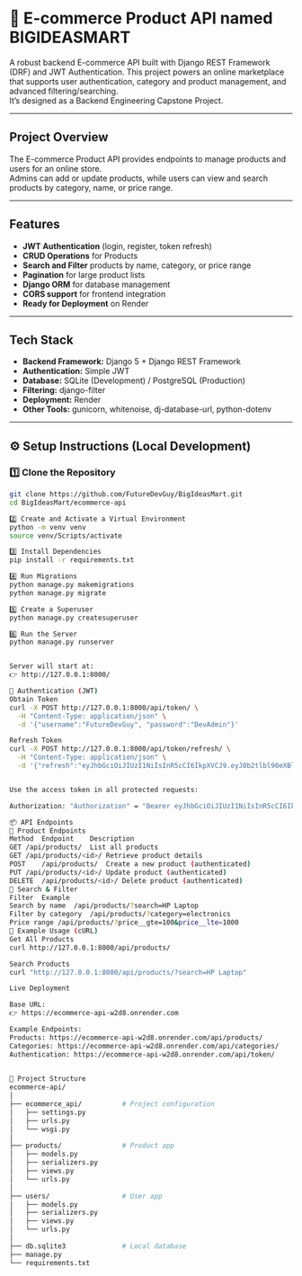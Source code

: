 # 🛒 E-commerce Product API named BIGIDEASMART

A robust backend E-commerce API built with Django REST Framework (DRF) and JWT Authentication.
This project powers an online marketplace that supports user authentication, category and product management, and advanced filtering/searching.  
It’s designed as a Backend Engineering Capstone Project.

---

## Project Overview

The E-commerce Product API provides endpoints to manage products and users for an online store.  
Admins can add or update products, while users can view and search products by category, name, or price range.

---

## Features

-  **JWT Authentication** (login, register, token refresh)
-  **CRUD Operations** for Products
-  **Search and Filter** products by name, category, or price range
-  **Pagination** for large product lists
-  **Django ORM** for database management
-  **CORS support** for frontend integration
-  **Ready for Deployment** on Render

---

##  Tech Stack

- **Backend Framework:** Django 5 + Django REST Framework  
- **Authentication:** Simple JWT  
- **Database:** SQLite (Development) / PostgreSQL (Production)  
- **Filtering:** django-filter  
- **Deployment:** Render
- **Other Tools:** gunicorn, whitenoise, dj-database-url, python-dotenv  

---

## ⚙️ Setup Instructions (Local Development)

### 1️⃣ Clone the Repository
```bash
git clone https://github.com/FutureDevGuy/BigIdeasMart.git
cd BigIdeasMart/ecommerce-api

2️⃣ Create and Activate a Virtual Environment
python -m venv venv
source venv/Scripts/activate

3️⃣ Install Dependencies
pip install -r requirements.txt

4️⃣ Run Migrations
python manage.py makemigrations
python manage.py migrate

5️⃣ Create a Superuser
python manage.py createsuperuser

6️⃣ Run the Server
python manage.py runserver


Server will start at:
👉 http://127.0.0.1:8000/

🔑 Authentication (JWT)
Obtain Token
curl -X POST http://127.0.0.1:8000/api/token/ \
  -H "Content-Type: application/json" \
  -d '{"username":"FutureDevGuy", "password":"DevAdmin"}'

Refresh Token
curl -X POST http://127.0.0.1:8000/api/token/refresh/ \
  -H "Content-Type: application/json" \
  -d '{"refresh":"eyJhbGciOiJIUzI1NiIsInR5cCI6IkpXVCJ9.eyJ0b2tlbl90eXBlIjoicmVmcmVzaCIsImV4cCI6MTc2MTQ4NTY3NywiaWF0IjoxNzYwODgwODc3LCJqdGkiOiJhOGU1MGZkMjAyOWM0Mjg1ODI4YzYxM2Q5NzIwMmUxNSIsInVzZXJfaWQiOiIxIn0.Kc3SDlTUUUk8BBH1Ksdn93jDRMOERO7t6dj9DngkSEs"}'


Use the access token in all protected requests:

Authorization: "Authorization" = "Bearer eyJhbGciOiJIUzI1NiIsInR5cCI6IkpXVCJ9.eyJ0b2tlbl90eXBlIjoiYWNjZXNzIiwiZXhwIjoxNzYwODg4MDc3LCJpYXQiOjE3NjA4ODA4NzcsImp0aSI6ImZkM2VkYWVlZWRkZTRhOThhMDhlMDVlYWIzY2MyYjhkIiwidXNlcl9pZCI6IjEifQ.rIxoMGgRYCWDkGtDNAlpDSXpLhxhNk-ySnpgMOF_V1c"

📦 API Endpoints
🔹 Product Endpoints
Method	Endpoint	Description
GET	/api/products/	List all products
GET	/api/products/<id>/	Retrieve product details
POST	/api/products/	Create a new product (authenticated)
PUT	/api/products/<id>/	Update product (authenticated)
DELETE	/api/products/<id>/	Delete product (authenticated)
🔹 Search & Filter
Filter	Example
Search by name	/api/products/?search=HP Laptop
Filter by category	/api/products/?category=electronics
Price range	/api/products/?price__gte=100&price__lte=1000
🧠 Example Usage (cURL)
Get All Products
curl http://127.0.0.1:8000/api/products/

Search Products
curl "http://127.0.0.1:8000/api/products/?search=HP Laptop"

Live Deployment

Base URL:
👉 https://ecommerce-api-w2d8.onrender.com

Example Endpoints:
Products: https://ecommerce-api-w2d8.onrender.com/api/products/
Categories: https://ecommerce-api-w2d8.onrender.com/api/categories/
Authentication: https://ecommerce-api-w2d8.onrender.com/api/token/
  

🧩 Project Structure
ecommerce-api/
│
├── ecommerce_api/          # Project configuration
│   ├── settings.py
│   ├── urls.py
│   └── wsgi.py
│
├── products/               # Product app
│   ├── models.py
│   ├── serializers.py
│   ├── views.py
│   └── urls.py
│
├── users/                  # User app
│   ├── models.py
│   ├── serializers.py
│   ├── views.py
│   └── urls.py
│
├── db.sqlite3              # Local database
├── manage.py
└── requirements.txt